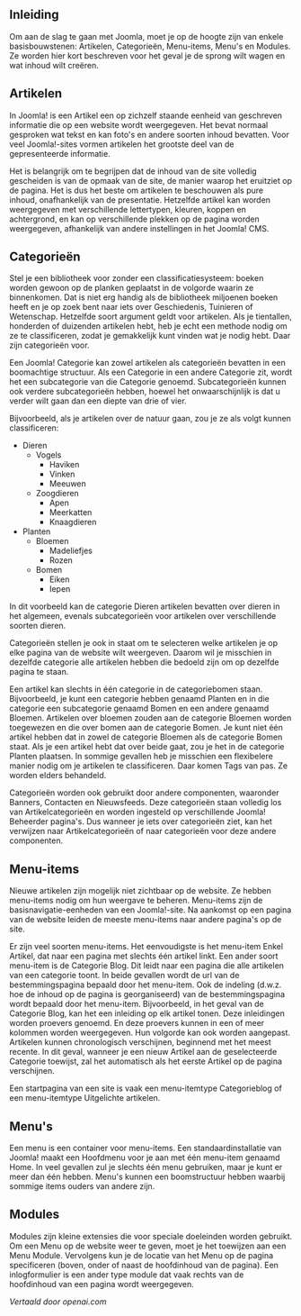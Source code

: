 <!-- Filename: J4.x:Articles_and_categories / Display title: Basisconcepten -->

## Inleiding

Om aan de slag te gaan met Joomla, moet je op de hoogte zijn van enkele basisbouwstenen: Artikelen, Categorieën, Menu-items, Menu's en Modules. Ze worden hier kort beschreven voor het geval je de sprong wilt wagen en wat inhoud wilt creëren.

## Artikelen

In Joomla! is een Artikel een op zichzelf staande eenheid van geschreven informatie die op een website wordt weergegeven. Het bevat normaal gesproken wat tekst en kan foto's en andere soorten inhoud bevatten. Voor veel Joomla!-sites vormen artikelen het grootste deel van de gepresenteerde informatie.

Het is belangrijk om te begrijpen dat de inhoud van de site volledig gescheiden is van de opmaak van de site, de manier waarop het eruitziet op de pagina. Het is dus het beste om artikelen te beschouwen als pure inhoud, onafhankelijk van de presentatie. Hetzelfde artikel kan worden weergegeven met verschillende lettertypen, kleuren, koppen en achtergrond, en kan op verschillende plekken op de pagina worden weergegeven, afhankelijk van andere instellingen in het Joomla! CMS.

## Categorieën

Stel je een bibliotheek voor zonder een classificatiesysteem: boeken worden gewoon op de planken geplaatst in de volgorde waarin ze binnenkomen. Dat is niet erg handig als de bibliotheek miljoenen boeken heeft en je op zoek bent naar iets over Geschiedenis, Tuinieren of Wetenschap. Hetzelfde soort argument geldt voor artikelen. Als je tientallen, honderden of duizenden artikelen hebt, heb je echt een methode nodig om ze te classificeren, zodat je gemakkelijk kunt vinden wat je nodig hebt. Daar zijn categorieën voor.

Een Joomla! Categorie kan zowel artikelen als categorieën bevatten in een boomachtige structuur. Als een Categorie in een andere Categorie zit, wordt het een subcategorie van die Categorie genoemd. Subcategorieën kunnen ook verdere subcategorieën hebben, hoewel het onwaarschijnlijk is dat u verder wilt gaan dan een diepte van drie of vier.

Bijvoorbeeld, als je artikelen over de natuur gaan, zou je ze als volgt kunnen classificeren:

- Dieren
  - Vogels
    - Haviken
    - Vinken
    - Meeuwen
  - Zoogdieren
    - Apen
    - Meerkatten
    - Knaagdieren
- Planten
  - Bloemen
    - Madeliefjes
    - Rozen
  - Bomen
    - Eiken
    - Iepen

In dit voorbeeld kan de categorie Dieren artikelen bevatten over dieren in het algemeen, evenals subcategorieën voor artikelen over verschillende soorten dieren.

Categorieën stellen je ook in staat om te selecteren welke artikelen je op elke pagina van de website wilt weergeven. Daarom wil je misschien in dezelfde categorie alle artikelen hebben die bedoeld zijn om op dezelfde pagina te staan.

Een artikel kan slechts in één categorie in de categoriebomen staan. Bijvoorbeeld, je kunt een categorie hebben genaamd Planten en in die categorie een subcategorie genaamd Bomen en een andere genaamd Bloemen. Artikelen over bloemen zouden aan de categorie Bloemen worden toegewezen en die over bomen aan de categorie Bomen. Je kunt niet één artikel hebben dat in zowel de categorie Bloemen als de categorie Bomen staat. Als je een artikel hebt dat over beide gaat, zou je het in de categorie Planten plaatsen. In sommige gevallen heb je misschien een flexibelere manier nodig om je artikelen te classificeren. Daar komen Tags van pas. Ze worden elders behandeld.

Categorieën worden ook gebruikt door andere componenten, waaronder Banners, Contacten en Nieuwsfeeds. Deze categorieën staan volledig los van Artikelcategorieën en worden ingesteld op verschillende Joomla! Beheerder pagina's. Dus wanneer je iets over categorieën ziet, kan het verwijzen naar Artikelcategorieën of naar categorieën voor deze andere componenten.

## Menu-items

Nieuwe artikelen zijn mogelijk niet zichtbaar op de website. Ze hebben menu-items nodig om hun weergave te beheren. Menu-items zijn de basisnavigatie-eenheden van een Joomla!-site. Na aankomst op een pagina van de website leiden de meeste menu-items naar andere pagina's op de site.

Er zijn veel soorten menu-items. Het eenvoudigste is het menu-item Enkel Artikel, dat naar een pagina met slechts één artikel linkt. Een ander soort menu-item is de Categorie Blog. Dit leidt naar een pagina die alle artikelen van een categorie toont. In beide gevallen wordt de url van de bestemmingspagina bepaald door het menu-item. Ook de indeling (d.w.z. hoe de inhoud op de pagina is georganiseerd) van de bestemmingspagina wordt bepaald door het menu-item. Bijvoorbeeld, in het geval van de Categorie Blog, kan het een inleiding op elk artikel tonen. Deze inleidingen worden proevers genoemd. En deze proevers kunnen in een of meer kolommen worden weergegeven. Hun volgorde kan ook worden aangepast. Artikelen kunnen chronologisch verschijnen, beginnend met het meest recente. In dit geval, wanneer je een nieuw Artikel aan de geselecteerde Categorie toewijst, zal het automatisch als het eerste Artikel op de pagina verschijnen.

Een startpagina van een site is vaak een menu-itemtype Categorieblog of een menu-itemtype Uitgelichte artikelen.

## Menu's

Een menu is een container voor menu-items. Een standaardinstallatie van Joomla! maakt een Hoofdmenu voor je aan met één menu-item genaamd Home. In veel gevallen zul je slechts één menu gebruiken, maar je kunt er meer dan één hebben. Menu's kunnen een boomstructuur hebben waarbij sommige items ouders van andere zijn.

## Modules

Modules zijn kleine extensies die voor speciale doeleinden worden gebruikt. Om een Menu op de website weer te geven, moet je het toewijzen aan een Menu Module. Vervolgens kun je de locatie van het Menu op de pagina specificeren (boven, onder of naast de hoofdinhoud van de pagina). Een inlogformulier is een ander type module dat vaak rechts van de hoofdinhoud van een pagina wordt weergegeven.

*Vertaald door openai.com*

